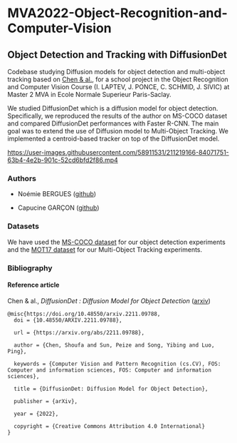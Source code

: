 # MVA2022-Object-Recognition-and-Computer-Vision
## Object Detection and Tracking with DiffusionDet

Codebase studying Diffusion models for object detection and multi-object tracking based on [Chen & al.](https://arxiv.org/abs/2211.09788), for a school project in the Object Recognition and Computer Vision Course (I. LAPTEV, J. PONCE, C. SCHMID, J. SIVIC) at Master 2 MVA in Ecole Normale Superieur Paris-Saclay. 

We studied DiffusionDet which is a diffusion model for object detection. Specifically, we reproduced the results of the author on MS-COCO dataset and compared DiffusionDet performances with Faster R-CNN. The main goal was to extend the use of Diffusion model to Multi-Object Tracking. We implemented a centroid-based tracker on top of the DiffusionDet model. 





https://user-images.githubusercontent.com/58911531/211219166-84071751-63b4-4e2b-901c-52cd6bfd2f86.mp4





### Authors

- Noémie BERGUES ([github](https://github.com/noemiebergues))

- Capucine GARÇON ([github](https://github.com/CapucineGARCON))

### Datasets

We have used the [MS-COCO dataset]() for our object detection experiments and the [MOT17 dataset]() for our Multi-Object Tracking experiments.


### Bibliography

#### Reference article

Chen & al., *DiffusionDet : Diffusion Model for Object Detection* ([arxiv](https://arxiv.org/abs/2211.09788))

```
@misc{https://doi.org/10.48550/arxiv.2211.09788,
  doi = {10.48550/ARXIV.2211.09788},
  
  url = {https://arxiv.org/abs/2211.09788},
  
  author = {Chen, Shoufa and Sun, Peize and Song, Yibing and Luo, Ping},
  
  keywords = {Computer Vision and Pattern Recognition (cs.CV), FOS: Computer and information sciences, FOS: Computer and information sciences},
  
  title = {DiffusionDet: Diffusion Model for Object Detection},
  
  publisher = {arXiv},
  
  year = {2022},
  
  copyright = {Creative Commons Attribution 4.0 International}
}

```

